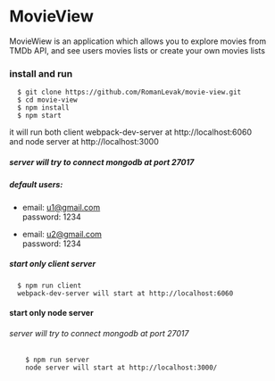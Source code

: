 # MovieView
MovieWiew is an application which allows you to explore movies from TMDb API, and see users movies lists or create your own movies lists

### install and run
```
  $ git clone https://github.com/RomanLevak/movie-view.git
  $ cd movie-view
  $ npm install
  $ npm start
```
it will run both client webpack-dev-server at http://localhost:6060  
and node server at http://localhost:3000

##### server will try to connect mongodb at port 27017

##### default users:
* email: u1@gmail.com\
    password: 1234

* email: u2@gmail.com\
    password: 1234

##### start only client server
```
  $ npm run client
  webpack-dev-server will start at http://localhost:6060
```
#### start only node server
###### server will try to connect mongodb at port 27017
```
    $ npm run server
    node server will start at http://localhost:3000/
```
